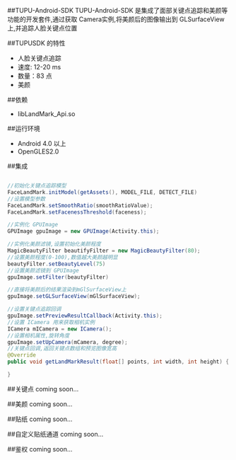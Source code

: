 ##TUPU-Android-SDK
TUPU-Android-SDK 是集成了面部关键点追踪和美颜等功能的开发套件,通过获取 Camera实例,将美颜后的图像输出到 GLSurfaceView上,并追踪人脸关键点位置

##TUPUSDK 的特性

* 人脸关键点追踪
* 速度: 12-20 ms
* 数量：83 点
* 美颜

##依赖
* libLandMark_Api.so

##运行环境
* Android 4.0 以上
* OpenGLES2.0

##集成
``` java

//初始化关键点追踪模型
FaceLandMark.initModel(getAssets(), MODEL_FILE, DETECT_FILE)
//设置模型参数
FaceLandMark.setSmoothRatio(smoothRatioValue);
FaceLandMark.setFacenessThreshold(faceness);

//实例化 GPUImage
GPUImage gpuImage = new GPUImage(Activity.this);

//实例化美颜滤镜,设置初始化美颜程度
MagicBeautyFilter beautifyFilter = new MagicBeautyFilter(80);
//设置美颜程度(0-100),数值越大美颜越明显
beautyFilter.setBeautyLevel(75)
//设置美颜滤镜到 GPUImage
gpuImage.setFilter(beautyFilter)

//直接将美颜后的结果渲染到mGlSurfaceView上
gpuImage.setGLSurfaceView(mGlSurfaceView);

//设置关键点追踪回调
gpuImage.setPreviewResultCallback(Activity.this);
//设置 ICamera 用来获取相机实例
ICamera mICamera = new ICamera();
//设置相机属性,旋转角度
gpuImage.setUpCamera(mCamera, degree);
//关键点回调,返回关键点数组和预览图像宽高
@Override
public void getLandMarkResult(float[] points, int width, int height) {

}


```

##关键点
coming soon...

##美颜
coming soon...

##贴纸
coming soon...

##自定义贴纸通道
coming soon...

##鉴权
coming soon...



